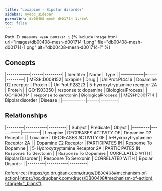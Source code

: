```yaml
---
title: "Loxapine - Bipolar disorder"
sidebar: mydoc_sidebar
permalink: db00408-mesh-d001714-1.html
toc: false 
---
```



Path ID: `DB00408_MESH_D001714_1`
{% include image.html url="images/db00408-mesh-d001714-1.png" file="db00408-mesh-d001714-1.png" alt="db00408-mesh-d001714-1" %}

## Concepts

|------------|------|---------|
| Identifier | Name | Type    |
|------------|------|---------|
| MESH:D008152 | loxapine | Drug |
| UniProt:P14416 | Dopamine D2 receptor | Protein |
| UniProt:P28223 | 5-hydroxytryptamine receptor 2A | Protein |
| GO:1903350 | response to dopamine | BiologicalProcess |
| GO:1904014 | response to serotonin | BiologicalProcess |
| MESH:D001714 | Bipolar disorder | Disease |
|------------|------|---------|

## Relationships

|---------|-----------|---------|
| Subject | Predicate | Object  |
|---------|-----------|---------|
| Loxapine | DECREASES ACTIVITY OF | Dopamine D2 Receptor |
| Loxapine | DECREASES ACTIVITY OF | 5-Hydroxytryptamine Receptor 2A |
| Dopamine D2 Receptor | PARTICIPATES IN | Response To Dopamine |
| 5-Hydroxytryptamine Receptor 2A | PARTICIPATES IN | Response To Serotonin |
| Response To Dopamine | CORRELATED WITH | Bipolar Disorder |
| Response To Serotonin | CORRELATED WITH | Bipolar Disorder |
|---------|-----------|---------|

Reference: [https://go.drugbank.com/drugs/DB00408#mechanism-of-action](https://go.drugbank.com/drugs/DB00408#mechanism-of-action){:target="_blank"}